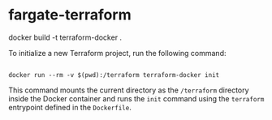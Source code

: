 # fargate-terraform

docker build -t terraform-docker .

To initialize a new Terraform project, run the following command:  

```shell  

docker run --rm -v $(pwd):/terraform terraform-docker init  

```  

This command mounts the current directory as the `/terraform` directory inside the Docker container and runs the `init` command using the `terraform` entrypoint defined in the `Dockerfile`.